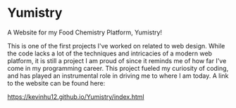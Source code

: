 # Yumistry
A Website for my Food Chemistry Platform, Yumistry!

This is one of the first projects I've worked on related to web design.
While the code lacks a lot of the techniques and intricacies of a modern
web platform, it is still a project I am proud of since it reminds me of
how far I've come in my programming career. This project fueled my curiosity
of coding, and has played an instrumental role in driving me to where
I am today. A link to the website can be found here:

https://kevinhu12.github.io/Yumistry/index.html
